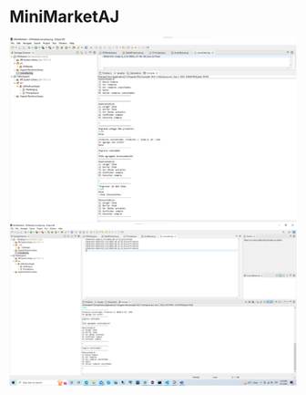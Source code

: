 # MiniMarketAJ
![captura 1](https://github.com/kazp058/MiniMarketAJ/blob/main/Pruebas/Screenshot%202022-06-01%20175812.png)
![captura 2](https://github.com/kazp058/MiniMarketAJ/blob/main/Pruebas/Screenshot%202022-06-01%20201506.png)
